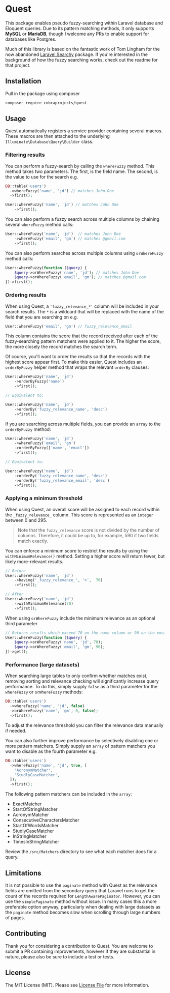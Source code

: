 # Quest

This package enables pseudo fuzzy-searching within Laravel database and Eloquent queries. Due to its pattern matching methods, it only supports **MySQL** or **MariaDB**, though I welcome any PRs to enable support for databases like Postgres.

Much of this library is based on the fantastic work of Tom Lingham for the now abandoned [Laravel Searchy](https://github.com/TomLingham/Laravel-Searchy) package. If you're interested in the background of how the fuzzy searching works, check out the readme for that project.

## Installation

Pull in the package using composer

```bash
composer require cobraprojects/quest
```

## Usage

Quest automatically registers a service provider containing several macros. These macros are then attached to the underlying `Illuminate\Database\Query\Builder` class.

### Filtering results

You can perform a fuzzy-search by calling the `whereFuzzy` method. This method takes two parameters. The first, is the field name. The second, is the value to use for the search e.g.

```php
DB::table('users')
  ->whereFuzzy('name', 'jd') // matches John Doe
  ->first();

User::whereFuzzy('name', 'jd') // matches John Doe
    ->first();
```

You can also perform a fuzzy search across multiple columns by chaining several `whereFuzzy` method calls:

```php
User::whereFuzzy('name', 'jd')  // matches John Doe
    ->whereFuzzy('email', 'gm') // matches @gmail.com
    ->first();
```

You can also perform searches across multiple columns using `orWhereFuzzy` method calls:

```php
User::whereFuzzy(function ($query) {
    $query->orWhereFuzzy('name', 'jd'); // matches John Doe
    $query->orWhereFuzzy('email', 'gm'); // matches @gmail.com
})->first();
```

### Ordering results

When using Quest, a `'fuzzy_relevance_*'` column will be included in your search results. The `*` is a wildcard that will be replaced with the name of the field that you are searching on e.g.

```php
User::whereFuzzy('email', 'gm') // fuzzy_relevance_email
```

This column contains the score that the record received after each of the fuzzy-searching pattern matchers were applied to it. The higher the score, the more closely the record matches the search term.

Of course, you'll want to order the results so that the records with the highest score appear first. To make this easier, Quest includes an `orderByFuzzy` helper method that wraps the relevant `orderBy` clauses:

```php
User::whereFuzzy('name', 'jd')
    ->orderByFuzzy('name')
    ->first();

// Equivalent to:

User::whereFuzzy('name', 'jd')
    ->orderBy('fuzzy_relevance_name', 'desc')
    ->first();
```

If you are searching across multiple fields, you can provide an `array` to the `orderByFuzzy` method:

```php
User::whereFuzzy('name', 'jd')
    ->whereFuzzy('email', 'gm')
    ->orderByFuzzy(['name', 'email'])
    ->first();

// Equivalent to:

User::whereFuzzy('name', 'jd')
    ->orderBy('fuzzy_relevance_name', 'desc')
    ->orderBy('fuzzy_relevance_email', 'desc')
    ->first();
```

### Applying a minimum threshold

When using Quest, an overall score will be assigned to each record within the `_fuzzy_relevance_` column. This score is represented as an `integer` between 0 and 295.

> Note that the `fuzzy_relevance` score is not divided by the number of columns. Therefore, it could be up to, for example, 590 if two fields match exactly.

You can enforce a minimum score to restrict the results by using the `withMinimumRelevance()` method. Setting a higher score will return fewer, but likely more-relevant results.

```php
// Before
User::whereFuzzy('name', 'jd')
    ->having('_fuzzy_relevance_', '>',  70)
    ->first();

// After
User::whereFuzzy('name', 'jd')
    ->withMinimumRelevance(70)
    ->first();
```

When using `orWhereFuzzy` include the minimum relevance as an optional third parameter

```php
// Returns results which exceed 70 on the name column or 90 on the email column
User::whereFuzzy(function ($query) {
    $query->orWhereFuzzy('name', 'jd', 70);
    $query->orWhereFuzzy('email', 'gm', 90);
})->get();
```

### Performance (large datasets)

When searching large tables to only confirm whether matches exist, removing sorting and relevance checking will significantly increase query performance. To do this, simply supply `false` as a third parameter for the `whereFuzzy` or `orWhereFuzzy` methods:

```php
DB::table('users')
  ->whereFuzzy('name', 'jd', false)
  ->orWhereFuzzy('name', 'gm', 0, false);
  ->first();
```

To adjust the relevance threshold you can filter the relevance data manually if needed.

You can also further improve performance by selectively disabling one or more pattern matchers. Simply supply an `array` of pattern matchers you want to disable as the fourth parameter e.g.

```php
DB::table('users')
  ->whereFuzzy('name', 'jd', true, [
    'AcronymMatcher',
    'StudlyCaseMatcher',
  ]);
  ->first();
```

The following pattern matchers can be included in the `array`:

- ExactMatcher
- StartOfStringMatcher
- AcronymMatcher
- ConsecutiveCharactersMatcher
- StartOfWordsMatcher
- StudlyCaseMatcher
- InStringMatcher
- TimesInStringMatcher

Review the `/src/Matchers` directory to see what each matcher does for a query.

## Limitations

It is not possible to use the `paginate` method with Quest as the relevance fields are omitted from the secondary query that Laravel runs to get the count of the records required for `LengthAwarePaginator`. However, you can use the `simplePaginate` method without issue. In many cases this a more preferable option anyway, particularly when dealing with large datasets as the `paginate` method becomes slow when scrolling through large numbers of pages.

## Contributing

Thank you for considering a contribution to Quest. You are welcome to submit a PR containing improvements, however if they are substantial in nature, please also be sure to include a test or tests.

## License

The MIT License (MIT). Please see [License File](LICENSE.md) for more information.
